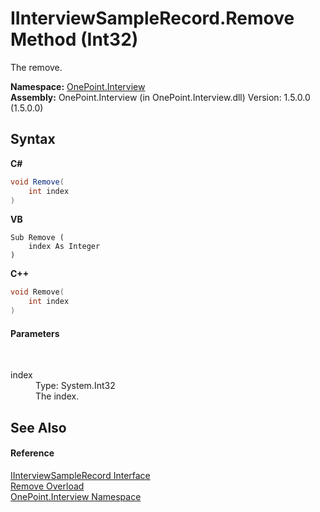 # IInterviewSampleRecord.Remove Method (Int32)
 

The remove.

**Namespace:**&nbsp;<a href="N_OnePoint_Interview">OnePoint.Interview</a><br />**Assembly:**&nbsp;OnePoint.Interview (in OnePoint.Interview.dll) Version: 1.5.0.0 (1.5.0.0)

## Syntax

**C#**<br />
``` C#
void Remove(
	int index
)
```

**VB**<br />
``` VB
Sub Remove ( 
	index As Integer
)
```

**C++**<br />
``` C++
void Remove(
	int index
)
```


#### Parameters
&nbsp;<dl><dt>index</dt><dd>Type: System.Int32<br />The index.</dd></dl>

## See Also


#### Reference
<a href="T_OnePoint_Interview_IInterviewSampleRecord">IInterviewSampleRecord Interface</a><br /><a href="Overload_OnePoint_Interview_IInterviewSampleRecord_Remove">Remove Overload</a><br /><a href="N_OnePoint_Interview">OnePoint.Interview Namespace</a><br />